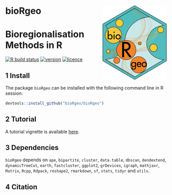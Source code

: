 # __bioRgeo__ <img src="man/figures/logo.png" align="right" alt="" width="200" />

# Bioregionalisation Methods in R

<!-- badges: start -->
[![R build status](https://github.com/bioRgeo/bioRgeo/workflows/R-CMD-check/badge.svg)](https://github.com/bioRgeo/bioRgeo/actions) 
[![version](https://img.shields.io/github/v/release/bioRgeo/bioRgeo?label=version&style=flat&logo=github)](https://github.com/bioRgeo/bioRgeo) 
[![licence](https://img.shields.io/badge/Licence-GPL--3-blue.svg)](https://www.r-project.org/Licenses/GPL-3) 
<!-- badges: end -->

## 1 Install

The package `bioRgeo` can be installed with the following command line in R session:

``` r
devtools::install_github("bioRgeo/bioRgeo")
```

## 2 Tutorial

A tutorial vignette is available [here](https://biorgeo.github.io/bioRgeo/articles/bioRgeo.html).

## 3 Dependencies

`bioRgeo` depends on `ape`, `bipartite`, `cluster`, `data.table`, `dbscan`, `dendextend`, `dynamicTreeCut`, `earth`, `fastcluster`, `ggplot2`, `grDevices`, `igraph`, `mathjaxr`, `Matrix`, `Rcpp`, `Rdpack`, `reshape2`, `rmarkdown`, `sf`, `stats`, `tidyr` and `utils`.

## 4  Citation

  

